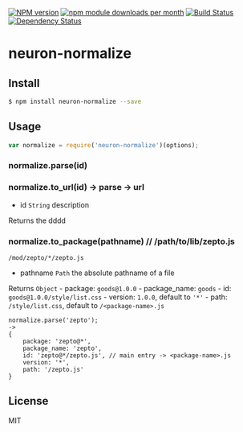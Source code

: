 [![NPM version](https://badge.fury.io/js/neuron-normalize.svg)](http://badge.fury.io/js/neuron-normalize)
[![npm module downloads per month](http://img.shields.io/npm/dm/neuron-normalize.svg)](https://www.npmjs.org/package/neuron-normalize)
[![Build Status](https://travis-ci.org/neuron-js/neuron-normalize.svg?branch=master)](https://travis-ci.org/neuron-js/neuron-normalize)
[![Dependency Status](https://david-dm.org/neuron-js/neuron-normalize.svg)](https://david-dm.org/neuron-js/neuron-normalize)

# neuron-normalize

<!-- description -->

## Install

```sh
$ npm install neuron-normalize --save
```

## Usage

```js
var normalize = require('neuron-normalize')(options);
```

### normalize.parse(id)

### normalize.to_url(id) -> parse -> url

- id `String` description

Returns the dddd

### normalize.to_package(pathname) // /path/to/lib/zepto.js

```
/mod/zepto/*/zepto.js
```

- pathname `Path` the absolute pathname of a file

Returns `Object`
    - package: `goods@1.0.0`
    - package_name: `goods`
    - id: `goods@1.0.0/style/list.css`
    - version: `1.0.0`, default to `'*'`
    - path: `/style/list.css`, default to `/<package-name>.js`

```
normalize.parse('zepto');
->
{
    package: 'zepto@*',
    package_name: 'zepto',
    id: 'zepto@*/zepto.js', // main entry -> <package-name>.js
    version: '*',
    path: '/zepto.js'
}
```


## License

MIT
